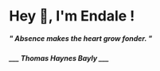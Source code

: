 <h1 title="head"> Hey 👋, I'm Endale !</h1>

**<h5><i>" Absence makes the heart grow fonder. "</i></h5>**

*<b>___ Thomas Haynes Bayly ___</b>*
